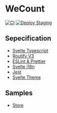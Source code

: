 # WeCount

[![CI](https://github.com/wecount-dev/wecount/actions/workflows/ci.yml/badge.svg)](https://github.com/wecount-dev/wecount/actions/workflows/ci.yml)
[![Deploy Staging](https://github.com/wecount-dev/wecount/actions/workflows/deploy-staging.yml/badge.svg)](https://github.com/wecount-dev/wecount/actions/workflows/deploy-staging.yml)

## Sepecification

- [Svelte Typescript](https://developer.mozilla.org/en-US/docs/Learn/Tools_and_testing/Client-side_JavaScript_frameworks/Svelte_TypeScript)
- [Routify V3](https://v3.routify.dev)
- [ESLint & Prettier](https://www.rockyourcode.com/prettier-and-es-lint-setup-for-svelte-js)
- [Svelte i18n](https://github.com/kaisermann/svelte-i18n)
- [Jest](https://jestjs.io)
- [Svelte Theme](https://github.com/svelte-seoul/svelte-theme)

## Samples
- [Store](https://github.com/hyochan/svelte-typescript-template/pull/5)
